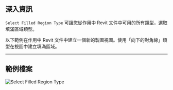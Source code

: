 ## 深入資訊
`Select Filled Region Type` 可讓您從作用中 Revit 文件中可用的所有類型，選取填滿區域類型。

以下範例在作用中 Revit 文件中建立一個新的製圖視圖。使用「向下的對角線」類型在視圖中建立填滿區域。

___
## 範例檔案

![Select Filled Region Type](./DSRevitNodesUI.FilledRegionTypes_img.jpg)
